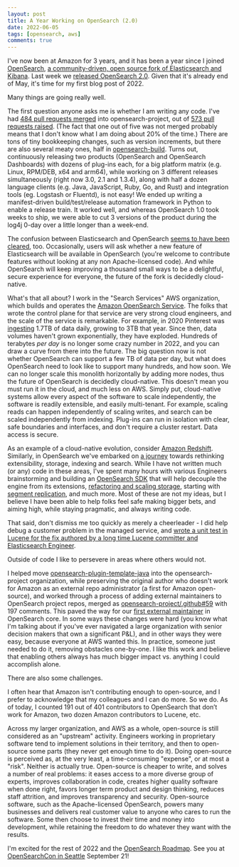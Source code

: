 ```yaml
---
layout: post
title: A Year Working on OpenSearch (2.0)
date: 2022-06-05
tags: [opensearch, aws]
comments: true
---
```

I've now been at Amazon for 3 years, and it has been a year since I joined [OpenSearch](https://opensearch.org/), [a community-driven, open source fork of Elasticsearch and Kibana](https://aws.amazon.com/blogs/opensource/introducing-opensearch/). Last week we [released OpenSearch 2.0](https://opensearch.org/blog/releases/2022/05/opensearch-2-0-is-now-available/). Given that it's already end of May, it's time for my first blog post of 2022.

Many things are going really well.

The first question anyone asks me is whether I am writing any code. I've had [484 pull requests merged](https://github.com/pulls?q=is%3Apr+author%3Adblock+archived%3Afalse+user%3Aopensearch-project+is%3Aclosed+is%3Amerged) into opensearch-project, out of [573 pull requests raised](https://github.com/pulls?q=is%3Apr+author%3Adblock+archived%3Afalse+user%3Aopensearch-project+is%3Aclosed+). (The fact that one out of five was not merged probably means that I don't know what I am doing about 20% of the time.) There are tons of tiny bookkeeping changes, such as version increments, but there are also several meaty ones, half in [opensearch-build](https://github.com/opensearch-project/opensearch-build/pulls?q=is%3Apr+author%3Adblock+is%3Aclosed+is%3Amerged). Turns out, continuously releasing two products (OpenSearch and OpenSearch Dashboards) with dozens of plug-ins each, for a big platform matrix (e.g. Linux, RPM/DEB, x64 and arm64), while working on 3 different releases simultaneously (right now 3.0, 2.1 and 1.3.4), along with half a dozen language clients (e.g. Java, JavaScript, Ruby, Go, and Rust) and integration tools (eg. Logstash or Fluentd), is not easy! We ended up writing a manifest-driven build/test/release automation framework in Python to enable a release train. It worked well, and whereas OpenSearch 1.0 took weeks to ship, we were able to cut 3 versions of the product during the log4j 0-day over a little longer than a week-end.

The confusion between Elasticsearch and OpenSearch [seems to have been cleared](https://venturebeat.com/2022/05/19/once-frenemies-elastic-and-aws-are-now-besties/), too. Occasionally, users will ask whether a new feature of Elasticsearch will be available in OpenSearch (you're welcome to contribute features without looking at any non Apache-licensed code). And while OpenSearch will keep improving a thousand small ways to be a delightful, secure experience for everyone, the future of the fork is decidedly cloud-native.

What's that all about? I work in the "Search Services" AWS organization, which builds and operates the [Amazon OpenSearch Service](https://aws.amazon.com/opensearch-service/). The folks that wrote the control plane for that service are very strong cloud engineers, and the scale of the service is remarkable. For example, in 2020 Pinterest was [ingesting](https://aws.amazon.com/solutions/case-studies/pinterest-elasticsearch-case-study/) 1.7TB of data daily, growing to 3TB that year. Since then, data volumes haven't grown exponentially, they have exploded. Hundreds of terabytes *per day* is no longer some crazy number in 2022, and you can draw a curve from there into the future. The big question now is not whether OpenSearch can support a few TB of data per day, but what does OpenSearch need to look like to support many hundreds, and how soon. We can no longer scale this monolith horizontally by adding more nodes, thus the future of OpenSearch is decidedly cloud-native. This doesn't mean you must run it in the cloud, and much less on AWS. Simply put, cloud-native systems allow every aspect of the software to scale independently, the software is readily extensible, and easily multi-tenant. For example, scaling reads can happen independently of scaling writes, and search can be scaled independently from indexing. Plug-ins can run in isolation with clear, safe boundaries and interfaces, and don't require a cluster restart. Data access is secure.

As an example of a cloud-native evolution, consider [Amazon Redshift](https://www.amazon.science/latest-news/amazon-redshift-ten-years-of-continuous-reinvention). Similarly, in OpenSearch we've embarked on [a journey](https://github.com/opensearch-project/OpenSearch/issues/2095) towards rethinking extensibility, storage, indexing and search. While I have not written much (or any) code in these areas, I've spent many hours with various Engineers brainstorming and building an [OpenSearch SDK](https://github.com/opensearch-project/OpenSearch/issues/2447) that will help decouple the engine from its extensions, [refactoring and scaling storage](https://github.com/opensearch-project/OpenSearch/issues/2578), starting with [segment replication](https://github.com/opensearch-project/OpenSearch/issues/2229), and much more. Most of these are not my ideas, but I believe I have been able to help folks feel safe making bigger bets, and aiming high, while staying pragmatic, and always writing code. 

That said, don't dismiss me too quickly as merely a cheerleader - I did help debug a customer problem in the managed service, and [wrote a unit test in Lucene for the fix authored by a long time Lucene committer and Elasticsearch Engineer](https://github.com/apache/lucene/pull/711).

Outside of code I like to persevere in areas where others would not.

I helped move [opensearch-plugin-template-java](https://github.com/opensearch-project/opensearch-plugin-template-java) into the opensearch-project organization, while preserving the original author who doesn't work for Amazon as an external repo administrator (a first for Amazon open-source), and worked through a process of adding external maintainers to OpenSearch project repos, merged as [opensearch-project/.github#59](https://github.com/opensearch-project/.github/pull/59) with 197 comments. This paved the way for our [first external maintainer](https://github.com/opensearch-project/OpenSearch/pull/2905) in OpenSearch core. In some ways these changes were hard (you know what I'm talking about if you've ever navigated a large organization with senior decision makers that own a significant P&L), and in other ways they were easy, because everyone at AWS wanted this. In practice, someone just needed to do it, removing obstacles one-by-one. I like this work and believe that enabling others always has much bigger impact vs. anything I could accomplish alone.

There are also some challenges.

I often hear that Amazon isn't contributing enough to open-source, and I prefer to acknowledge that my colleagues and I can do more. So we do. As of today, I counted 191 out of 401 contributors to OpenSearch that don’t work for Amazon, two dozen Amazon contributors to Lucene, etc. 

Across my larger organization, and AWS as a whole, open-source is still considered as an "upstream" activity. Engineers working in proprietary software tend to implement solutions in their territory, and then to open-source some parts (they never get enough time to do it). Doing open-source is perceived as, at the very least, a time-consuming "expense", or at most a "risk". Neither is actually true. Open-source is cheaper to write, and solves a number of real problems: it eases access to a more diverse group of experts, improves collaboration in code, creates higher quality software when done right, favors longer term product and design thinking, reduces staff attrition, and improves transparency and security. Open-source software, such as the Apache-licensed OpenSearch, powers many businesses and delivers real customer value to anyone who cares to run the software. Some then choose to invest their time and money into development, while retaining the freedom to do whatever they want with the results.

I'm excited for the rest of 2022 and the [OpenSearch Roadmap](https://github.com/orgs/opensearch-project/projects/1). See you at [OpenSearchCon in Seattle](https://opensearch.org/blog/community/2022/05/opensearchcon/) September 21!

